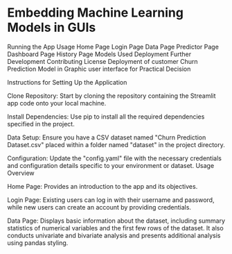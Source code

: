 # Embedding Machine Learning Models in GUIs

Running the App
Usage
Home Page
Login Page
Data Page
Predictor Page
Dashboard Page
History Page
Models Used
Deployment
Further Development
Contributing
License
Deployment of customer Churn Prediction Model in Graphic user interface for Practical Decision

Instructions for Setting Up the Application

Clone Repository: Start by cloning the repository containing the Streamlit app code onto your local machine.

Install Dependencies: Use pip to install all the required dependencies specified in the project.

Data Setup: Ensure you have a CSV dataset named "Churn Prediction Dataset.csv" placed within a folder named "dataset" in the project directory.

Configuration: Update the "config.yaml" file with the necessary credentials and configuration details specific to your environment or dataset.
Usage Overview

Home Page: Provides an introduction to the app and its objectives.

Login Page: Existing users can log in with their username and password, while new users can create an account by providing credentials.

Data Page: Displays basic information about the dataset, including summary statistics of numerical variables and the first few rows of the dataset. It also conducts univariate and bivariate analysis and presents additional analysis using pandas styling.
